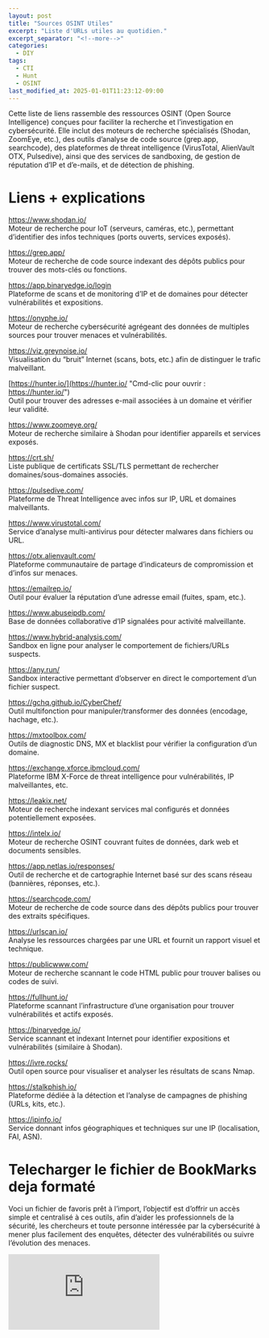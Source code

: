 ```yaml
---
layout: post
title: "Sources OSINT Utiles"
excerpt: "Liste d'URLs utiles au quotidien."
excerpt_separator: "<!--more-->"
categories:
  - DIY
tags:
  - CTI
  - Hunt
  - OSINT
last_modified_at: 2025-01-01T11:23:12-09:00
---
```

Cette liste de liens rassemble des ressources OSINT (Open Source Intelligence) conçues pour faciliter la recherche et l’investigation en cybersécurité. Elle inclut des moteurs de recherche spécialisés (Shodan, ZoomEye, etc.), des outils d’analyse de code source (grep.app, searchcode), des plateformes de threat intelligence (VirusTotal, AlienVault OTX, Pulsedive), ainsi que des services de sandboxing, de gestion de réputation d’IP et d’e-mails, et de détection de phishing.


# Liens + explications

https://www.shodan.io/  
Moteur de recherche pour IoT (serveurs, caméras, etc.), permettant d’identifier des infos techniques (ports ouverts, services exposés).

https://grep.app/  
Moteur de recherche de code source indexant des dépôts publics pour trouver des mots-clés ou fonctions.

https://app.binaryedge.io/login  
Plateforme de scans et de monitoring d’IP et de domaines pour détecter vulnérabilités et expositions.

https://onyphe.io/  
Moteur de recherche cybersécurité agrégeant des données de multiples sources pour trouver menaces et vulnérabilités.

https://viz.greynoise.io/  
Visualisation du “bruit” Internet (scans, bots, etc.) afin de distinguer le trafic malveillant.

[https://hunter.io/](https://hunter.io/ "Cmd-clic pour ouvrir : https://hunter.io/")  
Outil pour trouver des adresses e-mail associées à un domaine et vérifier leur validité.

https://www.zoomeye.org/  
Moteur de recherche similaire à Shodan pour identifier appareils et services exposés.

https://crt.sh/  
Liste publique de certificats SSL/TLS permettant de rechercher domaines/sous-domaines associés.

https://pulsedive.com/  
Plateforme de Threat Intelligence avec infos sur IP, URL et domaines malveillants.

https://www.virustotal.com/  
Service d’analyse multi-antivirus pour détecter malwares dans fichiers ou URL.

https://otx.alienvault.com/  
Plateforme communautaire de partage d’indicateurs de compromission et d’infos sur menaces.

https://emailrep.io/  
Outil pour évaluer la réputation d’une adresse email (fuites, spam, etc.).

https://www.abuseipdb.com/  
Base de données collaborative d’IP signalées pour activité malveillante.

https://www.hybrid-analysis.com/  
Sandbox en ligne pour analyser le comportement de fichiers/URLs suspects.

https://any.run/  
Sandbox interactive permettant d’observer en direct le comportement d’un fichier suspect.

https://gchq.github.io/CyberChef/  
Outil multifonction pour manipuler/transformer des données (encodage, hachage, etc.).

https://mxtoolbox.com/  
Outils de diagnostic DNS, MX et blacklist pour vérifier la configuration d’un domaine.

https://exchange.xforce.ibmcloud.com/  
Plateforme IBM X-Force de threat intelligence pour vulnérabilités, IP malveillantes, etc.

https://leakix.net/  
Moteur de recherche indexant services mal configurés et données potentiellement exposées.

https://intelx.io/  
Moteur de recherche OSINT couvrant fuites de données, dark web et documents sensibles.

https://app.netlas.io/responses/  
Outil de recherche et de cartographie Internet basé sur des scans réseau (bannières, réponses, etc.).

https://searchcode.com/  
Moteur de recherche de code source dans des dépôts publics pour trouver des extraits spécifiques.

https://urlscan.io/  
Analyse les ressources chargées par une URL et fournit un rapport visuel et technique.

https://publicwww.com/  
Moteur de recherche scannant le code HTML public pour trouver balises ou codes de suivi.

https://fullhunt.io/  
Plateforme scannant l’infrastructure d’une organisation pour trouver vulnérabilités et actifs exposés.

https://binaryedge.io/  
Service scannant et indexant Internet pour identifier expositions et vulnérabilités (similaire à Shodan).

https://ivre.rocks/  
Outil open source pour visualiser et analyser les résultats de scans Nmap.

https://stalkphish.io/  
Plateforme dédiée à la détection et l’analyse de campagnes de phishing (URLs, kits, etc.).

https://ipinfo.io/  
Service donnant infos géographiques et techniques sur une IP (localisation, FAI, ASN).


# Telecharger le fichier de BookMarks deja formaté

Voci un fichier de favoris prêt à l’import, l’objectif est d’offrir un accès simple et centralisé à ces outils, afin d’aider les professionnels de la sécurité, les chercheurs et toute personne intéressée par la cybersécurité à mener plus facilement des enquêtes, détecter des vulnérabilités ou suivre l’évolution des menaces.

![Bookmarks](https://blog.lbrs.io/assets/bookmarks.html)


